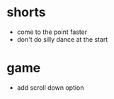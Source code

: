 # shorts
- come to the point faster
- don't do silly dance at the start

# game
- add scroll down option
